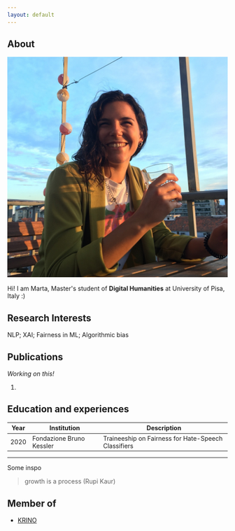 ```yaml
---
layout: default
---
```


## About

<img class="profile-picture" src="profile_pict.jpg">

Hi! I am Marta, Master's student of **Digital Humanities** at University of Pisa, Italy :)

## Research Interests

NLP; XAI; Fairness in ML; Algorithmic bias

## Publications
*Working on this!* 

1. 


## Education and experiences

Year | Institution | Description
-----|-------------|------------
2020 | Fondazione Bruno Kessler | Traineeship on Fairness for Hate-Speech Classifiers

---

Some inspo 

> growth is a process (Rupi Kaur) 

## Member of 

* [KRINO](https://krino.org/)
